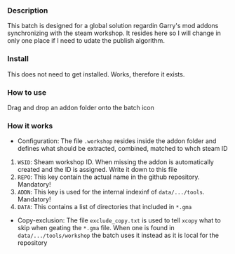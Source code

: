 ### Description
This batch is designed for a global solution regardin Garry's mod
addons synchronizing with the steam workshop. It resides here so
I will change in only one place if I need to udate the publish algorithm.

### Install
This does not need to get installed. Works, therefore it exists.

### How to use
Drag and drop an addon folder onto the batch icon

### How it works
 * Configuration: The file `.workshop` resides inside the addon folder and defines
    what should be extracted, combined, matched to whch steam ID
  1. `WSID`: Sheam workshop ID. When missing the addon is automatically
    created and the ID is assigned. Write it down to this file
  2. `REPO`: This key contain the actual name in the github repository. Mandatory!
  2. `ADDN`: This key is used for the internal indexinf of `data/.../tools`. Mandatory!
  4. `DATA`: This contains a list of directories that included in `*.gma`
 * Copy-exclusion: The file `exclude_copy.txt` is used to tell `xcopy` what to skip
  when geating the `*.gma` file. When one is found in `data/.../tools/workshop` the
  batch uses it instead as it is local for the repository

